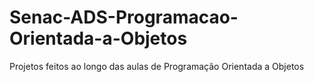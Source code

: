 # Senac-ADS-Programacao-Orientada-a-Objetos
Projetos feitos ao longo das aulas de Programação Orientada a Objetos
